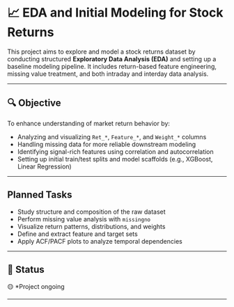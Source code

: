 # 📈 EDA and Initial Modeling for Stock Returns

This project aims to explore and model a stock returns dataset by conducting structured **Exploratory Data Analysis (EDA)** and setting up a baseline modeling pipeline. It includes return-based feature engineering, missing value treatment, and both intraday and interday data analysis.

---

## 🔍 Objective

To enhance understanding of market return behavior by:

- Analyzing and visualizing `Ret_*`, `Feature_*`, and `Weight_*` columns
- Handling missing data for more reliable downstream modeling
- Identifying signal-rich features using correlation and autocorrelation
- Setting up initial train/test splits and model scaffolds (e.g., XGBoost, Linear Regression)

---

##  Planned Tasks

-  Study structure and composition of the raw dataset
-  Perform missing value analysis with `missingno`
-  Visualize return patterns, distributions, and weights
-  Define and extract feature and target sets
-  Apply ACF/PACF plots to analyze temporal dependencies

---

## 📌 Status

🟡 *Project ongoing

---
